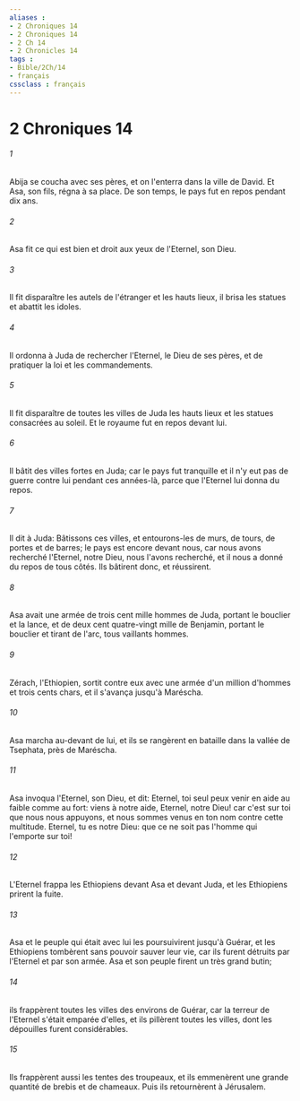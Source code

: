 ```yaml
---
aliases : 
- 2 Chroniques 14
- 2 Chroniques 14
- 2 Ch 14
- 2 Chronicles 14
tags : 
- Bible/2Ch/14
- français
cssclass : français
---
```


# 2 Chroniques 14

###### 1
Abija se coucha avec ses pères, et on l'enterra dans la ville de David. Et Asa, son fils, régna à sa place. De son temps, le pays fut en repos pendant dix ans.
###### 2
Asa fit ce qui est bien et droit aux yeux de l'Eternel, son Dieu.
###### 3
Il fit disparaître les autels de l'étranger et les hauts lieux, il brisa les statues et abattit les idoles.
###### 4
Il ordonna à Juda de rechercher l'Eternel, le Dieu de ses pères, et de pratiquer la loi et les commandements.
###### 5
Il fit disparaître de toutes les villes de Juda les hauts lieux et les statues consacrées au soleil. Et le royaume fut en repos devant lui.
###### 6
Il bâtit des villes fortes en Juda; car le pays fut tranquille et il n'y eut pas de guerre contre lui pendant ces années-là, parce que l'Eternel lui donna du repos.
###### 7
Il dit à Juda: Bâtissons ces villes, et entourons-les de murs, de tours, de portes et de barres; le pays est encore devant nous, car nous avons recherché l'Eternel, notre Dieu, nous l'avons recherché, et il nous a donné du repos de tous côtés. Ils bâtirent donc, et réussirent.
###### 8
Asa avait une armée de trois cent mille hommes de Juda, portant le bouclier et la lance, et de deux cent quatre-vingt mille de Benjamin, portant le bouclier et tirant de l'arc, tous vaillants hommes.
###### 9
Zérach, l'Ethiopien, sortit contre eux avec une armée d'un million d'hommes et trois cents chars, et il s'avança jusqu'à Maréscha.
###### 10
Asa marcha au-devant de lui, et ils se rangèrent en bataille dans la vallée de Tsephata, près de Maréscha.
###### 11
Asa invoqua l'Eternel, son Dieu, et dit: Eternel, toi seul peux venir en aide au faible comme au fort: viens à notre aide, Eternel, notre Dieu! car c'est sur toi que nous nous appuyons, et nous sommes venus en ton nom contre cette multitude. Eternel, tu es notre Dieu: que ce ne soit pas l'homme qui l'emporte sur toi!
###### 12
L'Eternel frappa les Ethiopiens devant Asa et devant Juda, et les Ethiopiens prirent la fuite.
###### 13
Asa et le peuple qui était avec lui les poursuivirent jusqu'à Guérar, et les Ethiopiens tombèrent sans pouvoir sauver leur vie, car ils furent détruits par l'Eternel et par son armée. Asa et son peuple firent un très grand butin;
###### 14
ils frappèrent toutes les villes des environs de Guérar, car la terreur de l'Eternel s'était emparée d'elles, et ils pillèrent toutes les villes, dont les dépouilles furent considérables.
###### 15
Ils frappèrent aussi les tentes des troupeaux, et ils emmenèrent une grande quantité de brebis et de chameaux. Puis ils retournèrent à Jérusalem.
